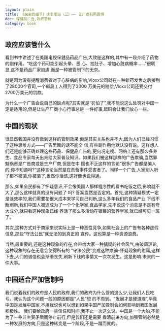 ```yaml
---
layout: plain
title: 《民主的细节》读书笔记（三）—— 让厂商有所畏惧
dec: 保健品广告,政府管制
category: book
---
```


## 政府应该管什么

看到书中讲述了在美国电视保健品药品广告,大致是这样的,其中有一段介绍了药物的副作用。“吃这个药可能引起头晕、恶 心、拉肚子、增加心脏病概率......”很明显,这不是药品厂家自虐,而是一种被管制下的无奈。

就是因为没有提醒消费者对于心脏病的影响,Vioxx公司就在一种新药发售之后接到了28000个官司,一个邮局工人得到了2000 万美元的赔偿,Vioxx公司还要交付2700万美元的罚款。

为什么一个广告会说自己的缺点呢?其实就是“罚怕了”,我不能说这么处罚对中国一定是适用的,但是让生产厂商小心行事总是 一件好事,起码会让我们放心一些。

## 中国的现状

很显然我国并没有做到这样的管制效果,但是其实关系也并不大,因为人们已经习惯了这种思维方式——广告里面的话不能全 信,有些副作用他默认没有说。这样想人们还是能够正确处理这些药品、保健品广告的,更何况电视、网络上还有那么多养 生、食品专家每天出来给大家普及知识。如果我们被这样那样的广告欺骗,当然罪魁祸首是广告商或是生产厂商,但是在中 国也不乏这样的言论“很多广告都是骗人的,你不知道吗?”这种言论当然是在责备事件受害者了。同样一个广告,人家别人听 了都不被骗,你被骗了,当然你活该,这好像也说得通。

那么,如果全民都有了怀疑意识,不会像美国人那样程序性的看书吃饭之后,影响就不大了,那么这样就真的没有问题了 吗?
答案当然是否定的。首先,这种猜疑模式一定是低效率的,我们需要花很大成本来学习自己判断,这么多年我们的食品产业 下线不断刷新,我们中国人被迫成为了一个个化学家,食品学家,先不说这个消息是不是有夸大成分,就只看这种现象已经 养活了那么多活动在银幕的营养学家,就已经可见一斑了。

其次,这种方式对于商家来说实际上是一种恶性竞争,如果社会上的广告有各种虚假信息,那些“守法公民”就无法的到真正的 宣传。这也算是一种资源浪费。

当然,最重要的,还是这种现象的存在,会带给大家一种猜疑的社会风气,由破窗理论,这种现象的存在无意会使得所有的 “守法公民”变成这种欺骗-怀疑现象的附庸,这样下去,人们的诚信也会渐渐丧失,刷新下线的事情又一次次发生。这是影响 未来的一件大事。

## 中国适合严加管制吗

我们说着我们的政府是人民的政府,我们的政府为什么管的这么少,让我们人民吃亏。我认为这个问题一般的原因都是“人民”想 的不周到。“发展才是硬道理”,毕竟中国是发展中国家,不用我说也可以想到如果中国严加管制会如何影响到我国发展积极性。 我们要给政府一些信任和时间,我不止一次这么说。中国是一个大船,不能为了一些非主要矛盾而停止前行,但是我们还是需要 看清前进方向,加强管制必然是一种发展的方向,只是这种转变是一个阶段,不是一蹴而就的。

